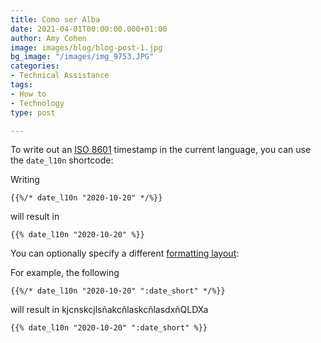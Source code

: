 ```yaml
---
title: Como ser Alba
date: 2021-04-01T00:00:00.000+01:00
author: Amy Cohen
image: images/blog/blog-post-1.jpg
bg_image: "/images/img_9753.JPG"
categories:
- Technical Assistance
tags:
- How to
- Technology
type: post

---
```

To write out an [ISO 8601](https://en.wikipedia.org/wiki/ISO_8601) timestamp in the current language, you can use the `date_l10n` shortcode:

Writing 

    {{%/* date_l10n "2020-10-20" */%}}

will result in

    {{% date_l10n "2020-10-20" %}}

You can optionally specify a different [formatting layout](https://gohugo.io/functions/dateformat/#datetime-formatting-layouts):

For example, the following

    {{%/* date_l10n "2020-10-20" ":date_short" */%}}

will result in kjcnskcjlsñakcñlaskcñlasdxñQLDXa

    {{% date_l10n "2020-10-20" ":date_short" %}}
    